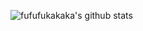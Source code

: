 ![fufufukakaka's github stats](https://github-readme-stats.vercel.app/api?username=fufufukakaka&show_icons=true&count_private=true&theme=vue)
